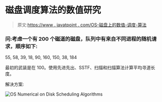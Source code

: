 # 磁盘调度算法的数值研究

> 原文:[https://www . javatpoint . com/OS-磁盘上的数值-调度-算法](https://www.javatpoint.com/os-numerical-on-disk-scheduling-algorithms)

### 问:考虑一个有 200 个磁道的磁盘，队列中有来自不同进程的随机请求，顺序如下:

55, 58, 39, 18, 90, 160, 150, 38, 184

最初的武装是在 100。使用先进先出、SSTF、扫描和扫描算法计算平均寻道长度。

解决方案:

![OS Numerical on Disk Scheduling Algorithms](../Images/a49504d8374a791bd984bebef653ec7a.png)